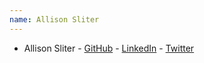 ```yaml
---
name: Allison Sliter
---
```

 * Allison Sliter - [GitHub](https://github.com/allisons) - [LinkedIn](https://www.linkedin.com/in/allisonsliter/) - [Twitter](https://twitter.com/allisons)